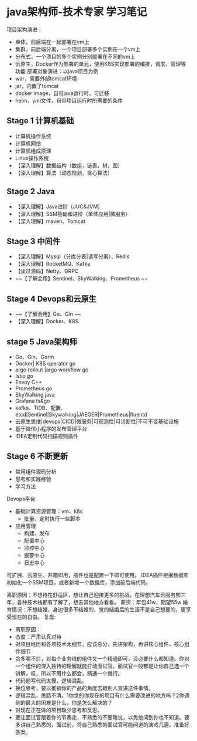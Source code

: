 # java架构师-技术专家 学习笔记
项目架构演进：
- 单体，前后端在一起部署在vm上
- 集群，前后端分离，一个项目部署多个实例在一个vm上
- 分布式，一个项目的多个实例分别部署在不同的vm上
- 云原生，Docker作为部署的单元，使用K8S实现部署的编排，调度、管理等功能
部署对象演进：以java项目为例
- war，需要外部tomcat环境
- jar，内置了tomcat
- docker image，自带java运行时，可迁移
- helm，yml文件，自带项目运行时所需要的条件
## Stage 1 计算机基础
- 计算机操作系统
- 计算机网络
- 计算机组成原理
- Linux操作系统
- 【深入理解】数据结构（数组，链表，树，图）  
- 【深入理解】算法（动态规划，贪心算法）
## Stage 2 Java
- 【深入理解】Java进阶（JUC&JVM）
- 【深入理解】SSM基础和进阶（单体应用|微服务）
- 【深入理解】maven、Tomcat
## Stage 3 中间件
- 【深入理解】Mysql（分库分表|读写分离）、Redis
- 【深入理解】RocketMQ、Kafka
- 【读过源码】Netty、GRPC 
- ~~【了解会用】Sentinel、SkyWalking、Prometheus ~~
## Stage 4 Devops和云原生
- ~~【了解会用】Go、Gin ~~
- 【深入理解】Docker、K8S
## stage 5 Java架构师
- Go、Gin、Gorm
- Docker| K8S operator go
- argo rollout |argo workflow go 
- Istio go
- Envoy C++
- Prometheus go
- SkyWalking java
- Grafana ts&go
- kafka、TiDB、配置、etcd|Sentinel|Skywalking|JAEGER|Prometheus|fluentd
- 云原生思维|devops|CICD|微服务|可观测性|可诊断性|不可不变基础设施
- 基于微信小程序的发布管理平台
- IDEA定制代码扫描规则插件
## Stage 6 不断更新
- 常用组件源码分析
- 思考和实践经验
- 学习方法

Devops平台
- 基础计算资源管理：vm、k8s
    - 批量、定时执行一些脚本
- 应用管理
    - 构建、发布
    - 配置中心
    - 监控中心
    - 报警中心
    - 日志中心

可扩展、云原生、开箱即用，插件也是配置一下即可使用。
IDEA插件根据数据库初始化一个SSM项目，或者新增一个数据库，添加前后端代码。




离职原因：不想待在舒适区，想让自己迎接更多的挑战，在理想汽车云服务部三年，各种技术栈都有了解了，想去其他地方看看。
薪资：年包41w，期望55w
婚育情况：不想结婚，身边很多不结婚的，觉的结婚后的生活不是自己想要的，更享受现在的自由。
复盘:
- 离职原因：
- 态度：严肃认真对待
- 对项目经历和各项技术太细节，应该总分，先讲架构，再讲核心组件，核心组件细节
- 贪多嚼不烂，对每个业务线的组件又一个精通即可，没必要什么都知道。你对一个组件的深入独特的理解就能打动面试官。面试官一般都是让你自己选一个讲解，哎，所以不用什么都会，精通一个就行。
- 代码题写代码太慢，逻辑混乱。
- 换位思考，要以推销你的产品的角度去跟别人宣讲这件事情。
- 逻辑混乱，思路不清。1你觉的你现在的项目有什么需要改进的地方吗？2你遇到的最大的困难是什么，你是怎么解决的？
- 对现在正在做的项目缺少思考和反思。
- 要让面试官跟着你的节奏走，不熟悉的不要瞎说，以免他问到你也不知道。要多讲自己熟悉的，面试前，将自己熟悉的面试官可能问道的演戏几遍，准备好答案。



